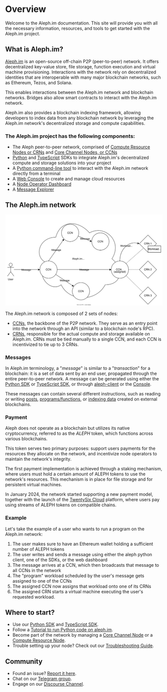 # Overview

Welcome to the Aleph.im documentation. This site will provide you with all the necessary
information, resources, and tools to get started with the Aleph.im project.

## What is Aleph.im?

[Aleph.im](https://aleph.im) is an open-source off-chain P2P (peer-to-peer) network.
It offers decentralized key-value store, file storage, function execution and virtual machine provisioning.
Interactions with the network rely on decentralized identities that are interoperable with many major blockchain networks,
such as Ethereum, Tezos, and Solana.

This enables interactions between the Aleph.im network and blockchain networks. Bridges also allow smart contracts to
interact with the Aleph.im network.

Aleph.im also provides a blockchain indexing framework, allowing developers to index data from any blockchain network
by leveraging the Aleph.im network's decentralized storage and compute capabilities.

### The Aleph.im project has the following components:

- The Aleph peer-to-peer network, comprised of [Compute Resource Nodes or CRNs](nodes/compute/index.md) and [Core Channel Nodes, or CCNs](nodes/core/index.md)
- [Python](libraries/python-sdk/index.md) and [TypeScript](libraries/typescript-sdk/index.md) SDKs to integrate Aleph.im's decentralized compute and storage solutions into your project
- A [Python command-line tool](tools/aleph-client/index.md) to interact with the Aleph.im network directly from a terminal
- A [Web Console](https://console.twentysix.cloud/) to create and manage cloud resources
- A [Node Operator Dashboard](https://account.aleph.im/)
- A [Message Explorer](https://explorer.aleph.im/)

## The Aleph.im network

![The Aleph.im network](./network-overview.svg)

The Aleph.im network is composed of 2 sets of nodes:

- [CCNs](nodes/core/index.md), the backbone of the P2P network. They serve as an entry point into the network through an API (similar to a blockchain node's RPC).
- [CRNs](nodes/compute/index.md), responsible for the actual compute and storage available on Aleph.im. CRNs must be tied manually to a single CCN, and each CCN is incentivized to tie up to 3 CRNs.

### Messages

In Aleph.im terminology, a "_message_" is similar to a "_transaction_" for a blockchain: it is a set of data sent by an end user, propagated through the entire peer-to-peer network.
A message can be generated using either the [Python SDK](libraries/python-sdk/index.md) or [TypeScript SDK](./libraries/typescript-sdk/index.md), or through [aleph-client](tools/aleph-client/index.md) or the [Console](https://console.aleph.im/).

These messages can contain several different instructions, such as reading or writing [posts](libraries/python-sdk/posts/create.md), [programs/functions](computing/index.md), or [indexing data](tools/indexer/index.md) created on external blockchains.

### Payment

Aleph does not operate as a blockchain but utilizes its native cryptocurrency,
referred to as the _ALEPH_ token, which functions across various blockchains.

This token serves two primary purposes: support users payments for the resources they
allocate on the network, and incentivize node operators to maintain the network's integrity.

The first payment implementation is achieved through a staking mechanism,
where users must hold a certain amount of ALEPH tokens to use the network's resources.
This mechanism is in place for file storage and for persistent virtual machines.

In January 2024, the network started supporting a new payment model, together with the launch
of the [TwentySix Cloud](https://www.twentysix.cloud/) platform,
where users pay using streams of ALEPH tokens on compatible chains.

### Example

Let's take the example of a user who wants to run a program on the Aleph.im network:

1. The user makes sure to have an Ethereum wallet holding a sufficient number of ALEPH tokens
2. The user writes and sends a message using either the aleph python client, one of the SDKs, or the web dashboard
3. The message arrives at a CCN, which then broadcasts that message to all CCNs in the network
4. The "program" workload scheduled by the user's message gets assigned to one of the CCNs
5. The assigned CCN now assigns that workload onto one of its CRNs
6. The assigned CRN starts a virtual machine executing the user's requested workload.

## Where to start?

- Use our [Python SDK](libraries/python-sdk/index.md) and [TypeScript SDK](./libraries/typescript-sdk/index.md).
- Follow a [Tutorial to run Python code on aleph.im](guides/python/getting_started.md).
- Become part of the network by managing a [Core Channel Node](nodes/core/index.md) or a [Compute Resource Node](nodes/compute/index.md).
- Trouble setting up your node? Check out our [Troubleshooting Guide](nodes/compute/troubleshooting.md).

## Community

- Found an issue? [Report it here](https://github.com/aleph-im/support/issues).
- Chat on our [Telegram group](https://t.me/alephim).
- Engage on our [Discourse Channel](https://community.aleph.im/).
